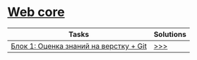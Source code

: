 # [Web core](https://gist.github.com/jm-program/593a28b5d609c1594d6d90dc228241ab)

|Tasks|Solutions|
|-|-|
| [Блок 1: Оценка знаний на верстку + Git](https://github.com/jm-program/css-task) | [>>>](https://sanirouke.github.io/JavaMentor/Section1/Block1/) |
